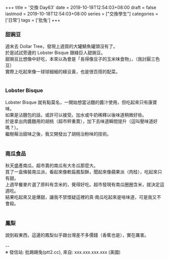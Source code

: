 +++
title = '交換 Day63'
date = 2019-10-18T12:54:03+08:00
draft = false
lastmod = 2019-10-18T12:54:03+08:00
series = ["交換學生"]
categories = ['日常']
tags = ['批兔']
+++
### 甜豌豆 
週末去 Dollar Tree，發現上週買的大罐鯖魚罐頭沒有了。<br>
於是試試旁邊的 Lobster Bisque 跟綠巨人甜豌豆。<br>
甜豌豆比想像中好吃，本來以為會是「長得像豆子的玉米味食物」，（我討厭三色豆）<br>
實際上吃起來像一球球細細的綠豆黃，也是很百搭的配菜。<br>
<br>
### Lobster Bisque 
Lobster Bisque 就有點莫名，一開始想當沾麵的醬汁使用，但吃起來只有康寶味。<br>
如果是沾麵包的話，或許可以接受。加水或牛奶稀釋以後味道稍微好些。<br>
於是拿出肉醬麵用的胡桃（超市秤重賣），加下去味道瞬間提升（這叫壓味道好嗎？）。<br>
繼樹莓治甜味之後，我又開發出了胡桃治粉味的技術。<br>
<br>
### 南瓜食品 
秋天盛產南瓜，超市賣的南瓜有大冬瓜那麼大。<br>
買了一盒條裝南瓜派，看起來像軟扁鳳梨酥，聞起來像蘋果派（肉桂），吃起來只有甜。<br>
上週早餐麥片選了原料有含米的，覺得好吃。超市發現有南瓜圈圈含米，就決定這週吃。<br>
結果吃起來又是爆甜，讓我不禁懷疑這裡的真‧南瓜吃起來是啥味道，可是我又不會殺。<br>
<br>
### 鳳梨 
說到殺東西，這邊的鳳梨似乎跟台灣差不多價錢（香蕉也是），實在厲害。<br>
<br>
--<br>
※ 發信站: 批踢踢兔(ptt2.cc), 來自: xxx.xxx.xxx.xxx (美國)<br>
